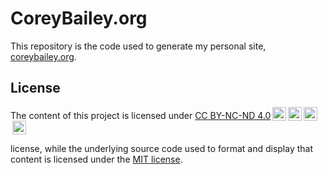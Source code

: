 # CoreyBailey.org
This repository is the code used to generate my personal site, [coreybailey.org](http://www.coreybailey.org).


## License

The content of this project is licensed under <a rel="license" href="https://creativecommons.org/licenses/by-nc-nd/4.0">CC BY-NC-ND 4.0<img style="width:22px;height:22px!important;margin-left:3px;vertical-align:text-bottom;" src="https://mirrors.creativecommons.org/presskit/icons/cc.svg?ref=chooser-v1" /><img style="width:22px;height:22px!important;margin-left:3px;vertical-align:text-bottom;" src="https://mirrors.creativecommons.org/presskit/icons/by.svg?ref=chooser-v1" /><img style="width:22px;height:22px!important;margin-left:3px;vertical-align:text-bottom;" src="https://mirrors.creativecommons.org/presskit/icons/nc.svg?ref=chooser-v1" /><img style="width:22px;height:22px!important;margin-left:3px;vertical-align:text-bottom;" src="https://mirrors.creativecommons.org/presskit/icons/nd.svg?ref=chooser-v1" /></a></p> license, while the underlying source code used to format and display that content is licensed under the [MIT license](LICENSE.md).
